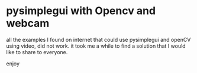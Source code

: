# pysimplegui with Opencv and webcam

all the examples I found on internet that could use pysimplegui and openCV using video, did not work.
it took me a while to find a solution that I would like to share to everyone.

enjoy
